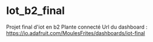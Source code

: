 # Iot_b2_final
Projet final d'iot en b2
Plante connecté
Url du dashboard : https://io.adafruit.com/MoulesFrites/dashboards/iot-final

